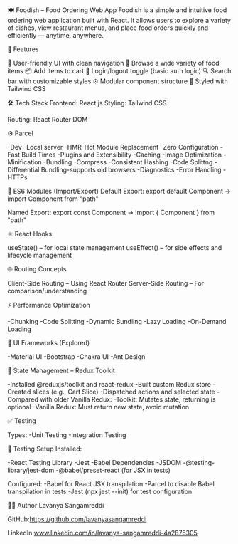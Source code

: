 🍽️ Foodish – Food Ordering Web App
Foodish is a simple and intuitive food ordering web application built with React. It allows users to explore a variety of dishes, view restaurant menus, and place food orders quickly and efficiently — anytime, anywhere.

🚀 Features

🧭 User-friendly UI with clean navigation
🍕 Browse a wide variety of food items
📦 Add items to cart
💬 Login/logout toggle (basic auth logic)
🔍 Search bar with customizable styles
⚙️ Modular component structure
🎨 Styled with Tailwind CSS

🛠️ Tech Stack
Frontend: React.js
Styling: Tailwind CSS

Routing: React Router DOM


⚙️ Parcel

-Dev 
-Local server 
-HMR-Hot Module Replacement 
-Zero Configuration
-Fast Build Times
-Plugins and Extensibility
-Caching
-Image Optimization
-Minification
-Bundling
-Compress
-Consistent Hashing
-Code Splittng
-Differential Bundling-supports old browsers
-Diagnostics
-Error Handling
-HTTPs

🔄 ES6 Modules (Import/Export)
Default Export:
export default Component → import Component from "path"

Named Export:
export const Component → import { Component } from "path"

⚛️ React Hooks

useState() – for local state management
useEffect() – for side effects and lifecycle management

🌐 Routing Concepts

Client-Side Routing – Using React Router
Server-Side Routing – For comparison/understanding

⚡ Performance Optimization

-Chunking
-Code Splitting
-Dynamic Bundling
-Lazy Loading
-On-Demand Loading

🎨 UI Frameworks (Explored)

-Material UI
-Bootstrap
-Chakra UI
-Ant Design

🧰 State Management – Redux Toolkit

-Installed @reduxjs/toolkit and react-redux
-Built custom Redux store
-Created slices (e.g., Cart Slice)
-Dispatched actions and selected state
-Compared with older Vanilla Redux:
-Toolkit: Mutates state, returning is optional
-Vanilla Redux: Must return new state, avoid mutation

✅ Testing

Types:
-Unit Testing
-Integration Testing

🧪 Testing Setup
Installed:

-React Testing Library
-Jest
-Babel Dependencies
-JSDOM
-@testing-library/jest-dom
-@babel/preset-react (for JSX in tests)

Configured:
-Babel for React JSX transpilation
-Parcel to disable Babel transpilation in tests
-Jest (npx jest --init) for test configuration

🙋‍♀️ Author
Lavanya Sangamreddi

GitHub:https://github.com/lavanyasangamreddi

LinkedIn:www.linkedin.com/in/lavanya-sangamreddi-4a2875305

